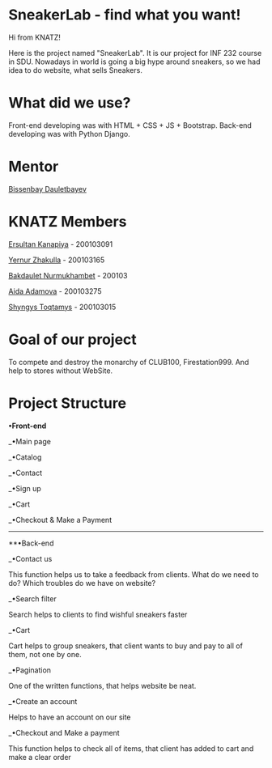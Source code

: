 # SneakerLab - find what you want!

Hi from KNATZ!

Here is the project named "SneakerLab". It is our project for INF 232 course in SDU. Nowadays in world is going a big hype around sneakers, so we had idea to do website,
what sells Sneakers.

# What did we use?

Front-end developing was with HTML + CSS + JS + Bootstrap.
Back-end developing was with Python Django.

# Mentor

 [Bissenbay Dauletbayev](https://github.com/bissenbay "Bissenbay Dauletbayev")
 
# KNATZ Members

[Ersultan Kanapiya](https://github.com/ErsultanKanapiya "The Beast") - 200103091

[Yernur Zhakulla](https://github.com/ZhakullaYernur "The Shark") - 200103165

[Bakdaulet Nurmukhambet](https://github.com/archiiiii "The Fox") - 200103

[Aida Adamova](https://github.com/aeedaa "The Astronaut") - 200103275

[Shyngys Toqtamys](https://github.com/Shynggyst "The Guy") - 200103015

# Goal of our project

To compete and destroy the monarchy of CLUB100, Firestation999. And help to stores without WebSite.

# Project Structure

**•Front-end**

 _•Main page
 
 _•Catalog
 
 _•Contact
 
 _•Sign up
 
 _•Cart
 
 _•Checkout & Make a Payment
 
 ____________________________
 
**•Back-end

 _•Contact us
 
  This function helps us to take a feedback from clients. What do we need to do? Which troubles do we have on website?

 _•Search filter
 
  Search helps to clients to find wishful sneakers faster
  
 _•Cart
 
  Cart helps to group sneakers, that client wants to buy and pay to all of them, not one by one.
  
 _•Pagination
 
  One of the written functions, that helps website be neat.
  
 _•Create an account
 
  Helps to have an account on our site
  
 _•Checkout and Make a payment
 
  This function helps to check all of items, that client has added to cart and make a clear order
 
